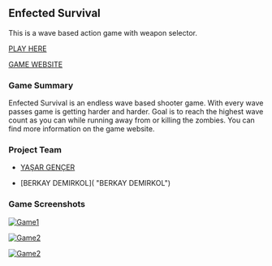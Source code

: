 ## Enfected Survival
This is a wave based action game with weapon selector.

[PLAY HERE](https://benyasar.itch.io/enfected-surviv "itch.io") 

[GAME WEBSITE](yasargencer.github.io/EnfectedSurvival.html "Game Website")


### Game Summary
Enfected Survival is an endless wave based shooter game. With every wave passes game is getting harder and harder. Goal is to reach the highest wave count as you can while running away from or killing the zombies.
You can find more information on the game website.

### Project Team

- [YAŞAR GENÇER](https://github.com/YasarGencer "YAŞAR GENÇER")

- [BERKAY DEMIRKOL]( "BERKAY DEMIRKOL")

### Game Screenshots

[![Game1](https://yasargencer.github.io/img/EnfectedSurvival01.jpg "Game1")](https://benyasar.itch.io/enfected-surviv "Game1")

[![Game2](https://yasargencer.github.io/img/EnfectedSurvival02.jpg "Game1")](https://benyasar.itch.io/enfected-surviv "Game2")

[![Game2](https://yasargencer.github.io/img/EnfectedSurvival03.jpg "Game1")](https://benyasar.itch.io/enfected-surviv "Game3")

